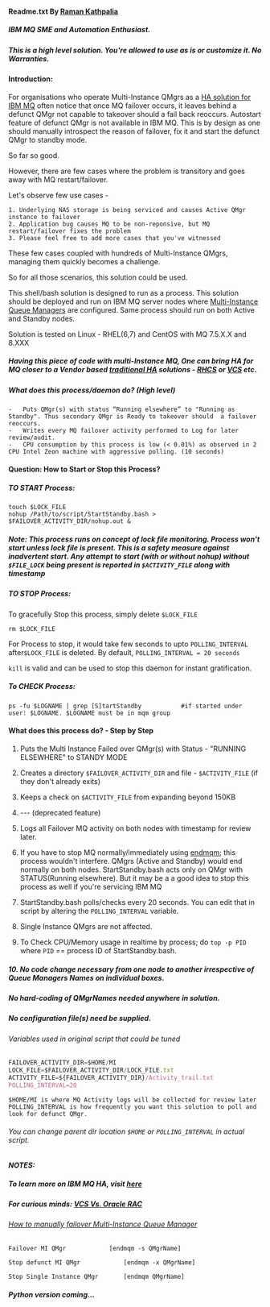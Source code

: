 #### Readme.txt By [Raman Kathpalia](https://www.linkedin.com/in/ramankathpalia10)
##### IBM MQ SME and Automation Enthusiast.
##### This is a high level solution. You're allowed to use as is or customize it. No Warranties.

#### Introduction: 

For organisations who operate Multi-Instance QMgrs as a [HA solution for IBM MQ](https://www.ibm.com/support/knowledgecenter/SSFKSJ_7.5.0/com.ibm.mq.con.doc/q017830_.htm) often notice that once MQ failover occurs, it leaves behind a defunct QMgr not capable to takeover should a fail back reoccurs. Autostart feature of defunct QMgr is not available in IBM MQ. This is by design as one should manually introspect the reason of failover, fix it and start the defunct QMgr to standby mode. 

So far so good. 

However, there are few cases where the problem is transitory and goes away with MQ restart/failover.

Let's observe few use cases - 

	1. Underlying NAS storage is being serviced and causes Active QMgr instance to failover
	2. Application bug causes MQ to be non-reponsive, but MQ restart/failover fixes the problem
	3. Please feel free to add more cases that you've witnessed

These few cases coupled with hundreds of Multi-Instance QMgrs, managing them quickly becomes a challenge.

So for all those scenarios, this solution could be used. 

This shell/bash solution is designed to run as a process. This solution should be deployed and run on IBM MQ server nodes where [Multi-Instance Queue Managers](https://www.ibm.com/support/knowledgecenter/en/SSFKSJ_8.0.0/com.ibm.mq.con.doc/q018140_.htm) are configured. 
Same process should run on both Active and Standby nodes.

Solution is tested on Linux - RHEL(6,7) and CentOS with MQ 7.5.X.X and 8.XXX

##### Having this piece of code with multi-Instance MQ, One can bring HA for MQ closer to a Vendor based [traditional HA](https://en.wikipedia.org/wiki/High-availability_cluster#/media/File:2nodeHAcluster.png) solutions - [RHCS](https://access.redhat.com/documentation/en-us/red_hat_enterprise_linux/5/html/cluster_suite_overview/s1-rhcs-intro-cso) or [VCS](https://symwisedownload.symantec.com/resources/sites/SYMWISE/content/live/SOLUTIONS/26000/TECH26832/en_US/260419.pdf?__gda__=1515048753_ffed058e8081bdeb51b7cc85fd1d6c00) etc.

##### What does this process/daemon do? (High level) 

	-	Puts QMgr(s) with status “Running elsewhere” to "Running as Standby". Thus secondary QMgr is Ready to takeover should  a failover reoccurs. 
	-	Writes every MQ failover activity performed to Log for later review/audit.
	-	CPU consumption by this process is low (< 0.01%) as observed in 2 CPU Intel Zeon machine with aggressive polling. (10 seconds)


#### Question: How to Start or Stop this Process?

##### *TO START Process:*

	touch $LOCK_FILE
  	nohup /Path/to/script/StartStandby.bash > $FAILOVER_ACTIVITY_DIR/nohup.out &
	
#####     Note: This process runs on concept of lock file monitoring. Process won't start *unless* lock file is present. This is a safety measure against inadvertent start. Any attempt to start (with or without nohup) without `$FILE_LOCK` being present is reported in `$ACTIVITY_FILE` along with timestamp
	
##### *TO STOP Process:*

 To gracefully Stop this process, simply delete `$LOCK_FILE`

   	rm $LOCK_FILE

 For Process to stop, it would take few seconds to upto `POLLING_INTERVAL` after`$LOCK_FILE` is deleted.
 By  default, `POLLING_INTERVAL = 20 seconds`

 `kill` is valid and can be used to stop this daemon for instant gratification. 
 

##### *To CHECK Process:*

	
   	ps -fu $LOGNAME | grep [S]tartStandby       	#if started under user: $LOGNAME. $LOGNAME must be in mqm group
			

#### What does this process do? - Step by Step


1.	Puts the Multi Instance Failed over QMgr(s) with Status - "RUNNING ELSEWHERE" to STANDY MODE

2.	Creates a directory `$FAILOVER_ACTIVITY_DIR` and file - `$ACTIVITY_FILE` (if they don't already exits)

3. 	Keeps a check on `$ACTIVITY_FILE` from expanding beyond 150KB

4. 	--- (deprecated feature)

5.	Logs all Failover MQ activity on both nodes with timestamp for review later.
	
6. 	If you have to stop MQ normally/immediately using [endmqm](https://www.ibm.com/support/knowledgecenter/en/SSFKSJ_9.0.0/com.ibm.mq.ref.adm.doc/q083320_.htm); this process wouldn't interfere. QMgrs (Active and Standby) would end normally on both nodes. StartStandby.bash acts only on QMgr with STATUS(Running elsewhere). But it may be a a good idea to stop this process as well if you're servicing IBM MQ

7. StartStandby.bash polls/checks every 20 seconds. You can edit that in script by altering the `POLLING_INTERVAL` variable.

8. Single Instance QMgrs are not affected. 

9. To Check CPU/Memory usage in realtime by process; do `top -p PID` where `PID` == process ID of StartStandby.bash. 
	
##### 10. No code change necessary from one node to another irrespective of Queue Managers Names on individual boxes. 
#####     No hard-coding of QMgrNames needed anywhere in solution.
#####     No configuration file(s) need be supplied.



###### *Variables used in original script that could be tuned*

```javascript
FAILOVER_ACTIVITY_DIR=$HOME/MI
LOCK_FILE=$FAILOVER_ACTIVITY_DIR/LOCK_FILE.txt
ACTIVITY_FILE=${FAILOVER_ACTIVITY_DIR}/Activity_trail.txt
POLLING_INTERVAL=20
```

	$HOME/MI is where MQ Activity logs will be collected for review later
	POLLING_INTERVAL is how frequently you want this solution to poll and look for defunct QMgr.
	
###### You can change parent dir location `$HOME` or `POLLING_INTERVAL` in actual script.




#### *NOTES:*
##### To learn more on IBM MQ HA, visit [here](http://www.redbooks.ibm.com/redbooks/pdfs/sg247839.pdf)

##### For curious minds: [VCS Vs. Oracle RAC](https://www.quora.com/HA-Veritas-Cluster-Service-VCS-Vs-Oracle-RAC)

###### [How to manually failover Multi-Instance Queue Manager](https://www.ibm.com/support/knowledgecenter/en/SSFKSJ_7.5.0/com.ibm.mq.con.doc/q018330_.htm)

	Failover MI QMgr			[endmqm -s QMgrName]

	Stop defunct MI QMgr     		[endmqm -x QMgrName]

	Stop Single Instance QMgr		[endmqm QMgrName]
	


##### *Python version coming...*
